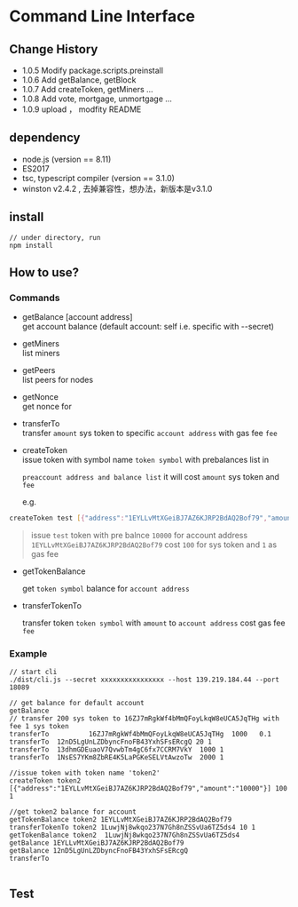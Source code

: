 # Command Line Interface

## Change History
- 1.0.5 Modify package.scripts.preinstall
- 1.0.6 Add getBalance, getBlock
- 1.0.7 Add createToken, getMiners ...
- 1.0.8 Add vote, mortgage, unmortgage ...
- 1.0.9 upload ， modfity README

## dependency
- node.js  (version == 8.11)
- ES2017
- tsc, typescript compiler (version == 3.1.0)
- winston v2.4.2 , 去掉兼容性，想办法，新版本是v3.1.0

## install

```
// under directory, run
npm install

```

## How to use?

### Commands
* getBalance [account address]  
  get account balance (default account: self i.e. specific with --secret)

* getMiners  
  list miners

* getPeers  
  list peers for nodes

* getNonce <account address>  
  get nonce for <account address>

* transferTo <account address> <amount> <fee>  
  transfer `amount` sys token to specific `account address` with gas fee `fee`

* createToken <token symbol> <preaccount address and balance list> <amount>  <fee>   
  issue token with symbol name `token symbol` with prebalances list in 

  `preaccount address and balance list` it will cost `amount` sys token and `fee`

  e.g.

```bash
createToken test [{"address":"1EYLLvMtXGeiBJ7AZ6KJRP2BdAQ2Bof79","amount":"10000"}] 100 1
```

> issue `test` token with pre balnce `10000` for account address `1EYLLvMtXGeiBJ7AZ6KJRP2BdAQ2Bof79` cost `100` for sys token and `1` as gas fee 

* getTokenBalance <token symbol> <account address>

  get `token symbol` balance for `account address`

* transferTokenTo <token symbol> <account address> <amount> <fee>

  transfer token `token symbol` with  `amount` to `account address` cost gas fee `fee`

### Example

```
// start cli
./dist/cli.js --secret xxxxxxxxxxxxxxxx --host 139.219.184.44 --port 18089

// get balance for default account
getBalance
// transfer 200 sys token to 16ZJ7mRgkWf4bMmQFoyLkqW8eUCA5JqTHg with fee 1 sys token
transferTo          16ZJ7mRgkWf4bMmQFoyLkqW8eUCA5JqTHg  1000   0.1
transferTo  12nD5LgUnLZDbyncFnoFB43YxhSFsERcgQ 20 1
transferTo  13dhmGDEuaoV7QvwbTm4gC6fx7CCRM7VkY  1000 1
transferTo  1NsES7YKm8ZbRE4K5LaPGKeSELVtAwzoTw  2000 1

//issue token with token name 'token2'
createToken token2 [{"address":"1EYLLvMtXGeiBJ7AZ6KJRP2BdAQ2Bof79","amount":"10000"}] 100 1

//get token2 balance for account
getTokenBalance token2 1EYLLvMtXGeiBJ7AZ6KJRP2BdAQ2Bof79
transferTokenTo token2 1LuwjNj8wkqo237N7Gh8nZSSvUa6TZ5ds4 10 1
getTokenBalance token2  1LuwjNj8wkqo237N7Gh8nZSSvUa6TZ5ds4
getBalance 1EYLLvMtXGeiBJ7AZ6KJRP2BdAQ2Bof79
getBalance 12nD5LgUnLZDbyncFnoFB43YxhSFsERcgQ
transferTo 


```
## Test





